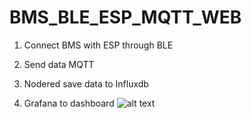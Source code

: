 # BMS_BLE_ESP_MQTT_WEB

1) Connect BMS with ESP through BLE

2) Send data MQTT

3) Nodered save data to Influxdb

4) Grafana to dashboard
 ![alt text]([http://url/to/img.png](https://github.com/cachep213/BMS_BLE_ESP_MQTT_WEB/blob/9d211e048223700a375d73bb427ace4287d67ec7/messageImage_1696586455765.jpg)https://github.com/cachep213/BMS_BLE_ESP_MQTT_WEB/blob/9d211e048223700a375d73bb427ace4287d67ec7/messageImage_1696586455765.jpg)

